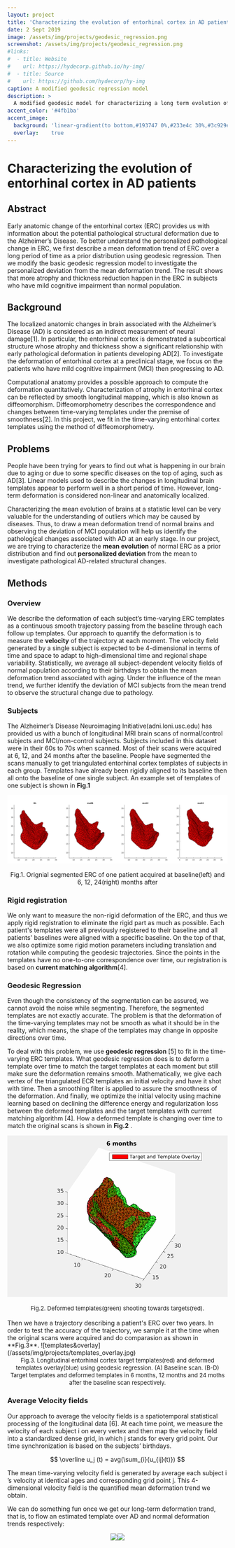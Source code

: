 ```yaml
---
layout: project
title: 'Characterizing the evolution of entorhinal cortex in AD patients'
date: 2 Sept 2019
image: /assets/img/projects/geodesic_regression.png
screenshot: /assets/img/projects/geodesic_regression.png
#links:
#  - title: Website
#    url: https://hydecorp.github.io/hy-img/
#  - title: Source
#    url: https://github.com/hydecorp/hy-img
caption: A modified geodesic regression model
description: >
  A modified geodesic model for characterizing a long term evolution of subcortical structures such as entorhinal cortex (ERC)
accent_color: '#4fb1ba'
accent_image:
  background: 'linear-gradient(to bottom,#193747 0%,#233e4c 30%,#3c929e 50%,#d5d5d4 70%,#cdccc8 100%)'
  overlay:    true
---
```


# Characterizing the evolution of entorhinal cortex in AD patients

## Abstract

Early anatomic change of the entorhinal cortex (ERC) provides us with information about the potential pathological structural deformation due to the Alzheimer’s Disease. To better understand the personalized pathological change in ERC, we first describe a mean deformation trend of ERC over a long period of time as a prior distribution using geodesic regression. Then we modify the basic geodesic regression model to investigate the personalized deviation from the mean deformation trend. The result shows that more atrophy and thickness reduction happen in the ERC in subjects who have mild cognitive impairment than normal population.

## Background

The localized anatomic changes in brain associated with the Alzheimer’s Disease (AD) is considered as an indirect measurement of neural damage[1]. In particular, the entorhinal cortex is demonstrated a subcortical structure whose atrophy and thickness show a significant relationship with early pathological deformation in patients developing AD[2]. To investigate the deformation of entorhinal cortex at a preclinical stage, we focus on the patients who have mild cognitive impairment (MCI) then progressing to AD.

Computational anatomy provides a possible approach to compute the deformation quantitatively. Characterization of atrophy in entorhinal cortex can be reflected by smooth longitudinal mapping, which is also known as diffeomorphism. Diffeomorphometry describes the correspondence and changes between time-varying templates under the premise of smoothness[2]. In this project, we fit in the time-varying entorhinal cortex templates using the method of diffeomorphometry.
  
## Problems
 
People have been trying for years to find out what is happening in our brain due to aging or due to some specific diseases on the top of aging, such as AD[3]. Linear models used to describe the changes in longitudinal brain templates appear to perform well in a short period of time. However, long-term deformation is considered non-linear and anatomically localized. 

Characterizing the mean evolution of brains at a statistic level can be very valuable for the understanding of outliers which may be caused by diseases. Thus, to draw a mean deformation trend of normal brains and observing the deviation of MCI population will help us identify the pathological changes associated with AD at an early stage. In our project, we are trying to characterize the **mean evolution** of normal ERC as a prior distribution and find out **personalized deviation** from the mean to investigate pathological AD-related structural changes.

## Methods

### Overview
We describe the deformation of each subject’s time-varying ERC templates as a continuous smooth trajectory passing from the baseline through each follow up templates. Our approach to quantify the deformation is to measure the **velocity** of the trajectory at each moment. The velocity field generated by a single subject is expected to be 4-dimensional in terms of time and space to adapt to high-dimensional time and regional shape variability. Statistically, we average all subject-dependent velocity fields of normal population according to their birthdays to obtain the mean deformation trend associated with aging. Under the influence of the mean trend, we further identify the deviation of MCI subjects from the mean trend to observe the structural change due to pathology.

### Subjects
The Alzheimer’s Disease Neuroimaging Initiative(adni.loni.usc.edu) has provided us with a bunch of longitudinal MRI brain scans of normal/control subjects and MCI/non-control subjects. Subjects included in this dataset were in their 60s to 70s when scanned. Most of their scans were acquired at 6, 12, and 24 months after the baseline. People have segmented the scans manually to get triangulated entorhinal cortex templates of subjects in each group. Templates have already been rigidly aligned to its baseline then all onto the baseline of one single subject. An example set of templates of one subject is shown in **Fig.1**

![orignial scans](/assets/img/projects/original_scans.png)
<center><font> Fig.1. Orignial segmented ERC of one patient acquired at baseline(left) and 6, 12, 24(right) months after</font></center>

### Rigid registration
We only want to measure the non-rigid deformation of the ERC, and thus we apply rigid registration to eliminate the rigid part as much as possible. Each patient's templates were all previously registered to their baseline and all patients' baselines were aligned with a specific baseline. On the top of that, we also optimize some rigid motion parameters including translation and rotation while computing the geodesic trajectories. Since the points in the templates have no one-to-one correspondence over time, our registration is based on **current matching algorithm**[4].

### Geodesic Regression
Even though the consistency of the segmentation can be assured, we cannot avoid the noise while segmenting. Therefore, the segmented templates are not exactly accurate. The problem is that the deformation of the time-varying templates may not be smooth as what it should be in the reality, which means, the shape of the templates may change in opposite directions over time. 

To deal with this problem, we use **geodesic regression** [5] to fit in the time-varying ERC templates. What geodesic regression does is to deform a template over time to match the target templates at each moment but still make sure the deformation remains smooth. Mathematically, we give each vertex of the triangulated ECR templates an initial velocity and have it shot with time. Then a smoothing filter is applied to assure the smoothness of the deformation. And finally, we optimize the initial velocity using machine learning based on declining the difference energy and regularization loss between the deformed templates and the target templates with current matching algorithm [4]. How a deformed template is changing over time to match the original scans is shown in **Fig.2** . 

![deforming_animation](/assets/img/projects/movie_combined.gif)
<center><font size="2"> Fig.2. Deformed templates(green) shooting towards targets(red).</font></center> 
<br>
Then we have a trajectory describing a patient's ERC over two years. In order to test the accuracy of the trajectory, we sample it at the time when the original scans were acquired and do comparasion as shown in **Fig.3**.
![templates&overlay](/assets/img/projects/templates_overlay.jpg)
<center><font size="2"> Fig.3. Longitudinal entorhinal cortex target templates(red) and deformed templates overlay(blue) using geodesic regression. (A) Baseline scan. (B-D) Target templates and deformed templates in 6 months, 12 months and 24 moths after the baseline scan respectively. </font></center>

### Average Velocity fields
Our approach to average the velocity fields is a spatiotemporal statistical processing of the longitudinal data [6]. At each time point, we measure the velocity of each subject i on every vertex and then map the velocity field into a standardized dense grid, in which j stands for every grid point. Our time synchronization is based on the subjects’ birthdays. 

$$ \overline u_j (t) = avg(\sum_{i}{u_{ij}(t)}) $$

The mean time-varying velocity field is generated by average each subject i ’s velocity at identical ages and corresponding grid point j. This 4-dimensional velocity field is the quantified mean deformation trend we obtain. 

We can do something fun once we get our long-term deformation trand, that is, to flow an estimated template over AD and normal deformation trends respectively:

<center class="half">
  <img src="/assets/img/projects/mean_control_flow_thickness.gif"><img src="/assets/img/projects/mean_noncontrol_flow_thickness.gif">
</center>


